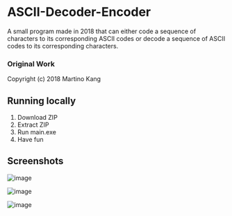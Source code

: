 # ASCII-Decoder-Encoder

A small program made in 2018 that can either code a sequence of characters to its corresponding ASCII codes or decode a sequence of ASCII codes to its corresponding characters. 

### Original Work

Copyright (c) 2018 Martino Kang

## Running locally

1. Download ZIP
2. Extract ZIP
3. Run main.exe
4. Have fun

## Screenshots


![image](https://user-images.githubusercontent.com/80512082/111698554-34a60e80-87f4-11eb-8027-85d307aefc55.png)

![image](https://user-images.githubusercontent.com/80512082/111698601-425b9400-87f4-11eb-9352-120cfab5336f.png)

![image](https://user-images.githubusercontent.com/80512082/111698670-5606fa80-87f4-11eb-9953-0179343755b8.png)
